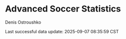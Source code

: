 # Advanced Soccer Statistics
Denis Ostroushko

<!-- gfm -->

Last successful data update: 2025-09-07 08:35:59 CST
